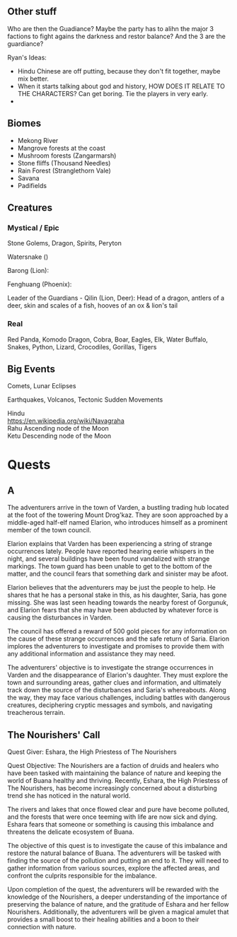 ## Other stuff
Who are then the Guadiance? Maybe the party has to alihn the major 3 factions to fight agains the darkness and restor balance? And the 3 are the guardiance?

Ryan's Ideas: 
- Hindu Chinese are off putting, because they don't fit together, maybe mix better.
- When it starts talking about god and history, HOW DOES IT RELATE TO THE CHARACTERS? Can get boring. Tie the players in very early.
- 

## Biomes
- Mekong River
- Mangrove forests at the coast 
- Mushroom forests (Zangarmarsh)  
- Stone fliffs (Thousand Needles)  
- Rain Forest (Stranglethorn Vale)  
- Savana  
- Padifields

## Creatures

### Mystical / Epic
Stone Golems,  Dragon, Spirits, Peryton 

Watersnake ()

Barong (Lion):

Fenghuang (Phoenix):

Leader of the Guardians - Qilin (Lion, Deer): Head of a dragon, antlers of a deer, skin and scales of a fish, hooves of an ox & lion's tail


### Real
Red Panda, Komodo Dragon, Cobra, Boar, Eagles, Elk, Water Buffalo, Snakes, Python, Lizard, Crocodiles, Gorillas, Tigers


## Big Events
Comets, Lunar Eclipses

Earthquakes, Volcanos, Tectonic Sudden Movements

Hindu  
https://en.wikipedia.org/wiki/Navagraha  
Rahu Ascending node of the Moon  
Ketu Descending node of the Moon  


# Quests
## A
The adventurers arrive in the town of Varden, a bustling trading hub located at the foot of the towering Mount Drog'kaz. They are soon approached by a middle-aged half-elf named Elarion, who introduces himself as a prominent member of the town council.

Elarion explains that Varden has been experiencing a string of strange occurrences lately. People have reported hearing eerie whispers in the night, and several buildings have been found vandalized with strange markings. The town guard has been unable to get to the bottom of the matter, and the council fears that something dark and sinister may be afoot.

Elarion believes that the adventurers may be just the people to help. He shares that he has a personal stake in this, as his daughter, Saria, has gone missing. She was last seen heading towards the nearby forest of Gorgunuk, and Elarion fears that she may have been abducted by whatever force is causing the disturbances in Varden.

The council has offered a reward of 500 gold pieces for any information on the cause of these strange occurrences and the safe return of Saria. Elarion implores the adventurers to investigate and promises to provide them with any additional information and assistance they may need.

The adventurers' objective is to investigate the strange occurrences in Varden and the disappearance of Elarion's daughter. They must explore the town and surrounding areas, gather clues and information, and ultimately track down the source of the disturbances and Saria's whereabouts. Along the way, they may face various challenges, including battles with dangerous creatures, deciphering cryptic messages and symbols, and navigating treacherous terrain.

## The Nourishers' Call

Quest Giver: Eshara, the High Priestess of The Nourishers

Quest Objective: The Nourishers are a faction of druids and healers who have been tasked with maintaining the balance of nature and keeping the world of Buana healthy and thriving. Recently, Eshara, the High Priestess of The Nourishers, has become increasingly concerned about a disturbing trend she has noticed in the natural world.

The rivers and lakes that once flowed clear and pure have become polluted, and the forests that were once teeming with life are now sick and dying. Eshara fears that someone or something is causing this imbalance and threatens the delicate ecosystem of Buana.

The objective of this quest is to investigate the cause of this imbalance and restore the natural balance of Buana. The adventurers will be tasked with finding the source of the pollution and putting an end to it. They will need to gather information from various sources, explore the affected areas, and confront the culprits responsible for the imbalance.

Upon completion of the quest, the adventurers will be rewarded with the knowledge of the Nourishers, a deeper understanding of the importance of preserving the balance of nature, and the gratitude of Eshara and her fellow Nourishers. Additionally, the adventurers will be given a magical amulet that provides a small boost to their healing abilities and a boon to their connection with nature.